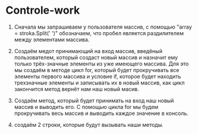 # Controle-work

1. Сначала мы запрашиваем у пользователя массив, с помощью "array = stroka.Split(' ')" обозначаем, что пробел является раздилителем между элементами массива.

2. Создаём медот принимающий на вход массив, введёный пользователем, который создаст новый массив и назначит ему только трёх-значные элементы из уже имеющего массива.
Для это мы создаём в методе цикл for, который будет прокручивать все элементы первого массива и условие if, которое будет находить 
трехзначные элементы и записывать их в новый массив, как цикл закончится метод вернёт нам наш новый масив.

3. Создаём метод, который будет принимать на вход наш новый массив и выводить его. С помощью цикла for мы будем прокручивать 
весь массив и выводить каждое значение в консоль.

4. создаём 2 строки, которые будут вызывать наши методы.
